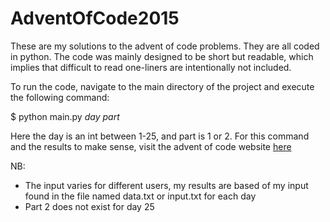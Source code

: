 # AdventOfCode2015

These are my solutions to the advent of code problems. They are all coded in python. The code was mainly designed to be short but readable, which implies that difficult to read one-liners are intentionally not included. 

To run the code, navigate to the main directory of the project and execute the following command:

$ python main.py *day* *part*

Here the day is an int between 1-25, and part is 1 or 2. For this command and the results to make sense, visit the advent of code website [here](http://adventofcode.com/)

NB: 
- The input varies for different users, my results are based of my input found in the file named data.txt or input.txt for each day
- Part 2 does not exist for day 25
